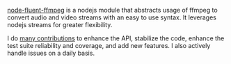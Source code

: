 [node-fluent-ffmpeg] is a nodejs module that abstracts usage of ffmpeg to convert audio and video streams with an easy to use syntax.  It leverages nodejs streams for greater flexibility.

I do [many contributions][commits] to enhance the API, stabilize the code, enhance the test suite reliability and coverage, and add new features.  I also actively handle issues on a daily basis.

[commits]: https://github.com/schaermu/node-fluent-ffmpeg/commits?author=njoyard
[node-fluent-ffmpeg]: http://github.com/schaermu/node-fluent-ffmpeg